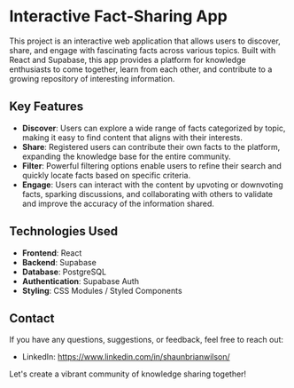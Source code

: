 # Interactive Fact-Sharing App

This project is an interactive web application that allows users to discover, share, and engage with fascinating facts across various topics. Built with React and Supabase, this app provides a platform for knowledge enthusiasts to come together, learn from each other, and contribute to a growing repository of interesting information.

## Key Features

- **Discover**: Users can explore a wide range of facts categorized by topic, making it easy to find content that aligns with their interests.
- **Share**: Registered users can contribute their own facts to the platform, expanding the knowledge base for the entire community.
- **Filter**: Powerful filtering options enable users to refine their search and quickly locate facts based on specific criteria.
- **Engage**: Users can interact with the content by upvoting or downvoting facts, sparking discussions, and collaborating with others to validate and improve the accuracy of the information shared.

## Technologies Used

- **Frontend**: React
- **Backend**: Supabase
- **Database**: PostgreSQL
- **Authentication**: Supabase Auth
- **Styling**: CSS Modules / Styled Components

## Contact

If you have any questions, suggestions, or feedback, feel free to reach out:

- LinkedIn: https://www.linkedin.com/in/shaunbrianwilson/

Let's create a vibrant community of knowledge sharing together!
